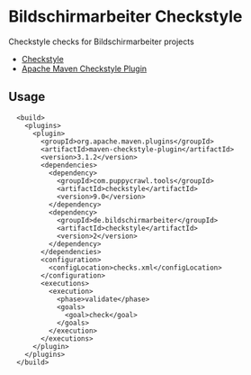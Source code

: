 # Bildschirmarbeiter Checkstyle

Checkstyle checks for Bildschirmarbeiter projects

* [Checkstyle](https://checkstyle.org)
* [Apache Maven Checkstyle Plugin](https://maven.apache.org/plugins/maven-checkstyle-plugin/)


## Usage

```
  <build>
    <plugins>
      <plugin>
        <groupId>org.apache.maven.plugins</groupId>
        <artifactId>maven-checkstyle-plugin</artifactId>
        <version>3.1.2</version>
        <dependencies>
          <dependency>
            <groupId>com.puppycrawl.tools</groupId>
            <artifactId>checkstyle</artifactId>
            <version>9.0</version>
          </dependency>
          <dependency>
            <groupId>de.bildschirmarbeiter</groupId>
            <artifactId>checkstyle</artifactId>
            <version>2</version>
          </dependency>
        </dependencies>
        <configuration>
          <configLocation>checks.xml</configLocation>
        </configuration>
        <executions>
          <execution>
            <phase>validate</phase>
            <goals>
              <goal>check</goal>
            </goals>
          </execution>
        </executions>
      </plugin>
    </plugins>
  </build>
```
